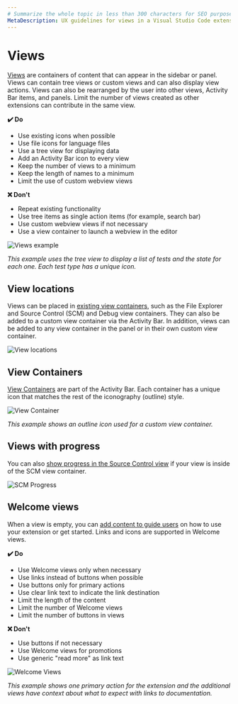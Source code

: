 ```yaml
---
# Summarize the whole topic in less than 300 characters for SEO purpose
MetaDescription: UX guidelines for views in a Visual Studio Code extension.
---
```


# Views

[Views](/api/references/contribution-points#contributes.views) are containers of content that can appear in the sidebar or panel. Views can contain tree views or custom views and can also display view actions. Views can also be rearranged by the user into other views, Activity Bar items, and panels. Limit the number of views created as other extensions can contribute in the same view.

**✔️ Do**

* Use existing icons when possible
* Use file icons for language files
* Use a tree view for displaying data
* Add an Activity Bar icon to every view
* Keep the number of views to a minimum
* Keep the length of names to a minimum
* Limit the use of custom webview views

**❌ Don't**

* Repeat existing functionality
* Use tree items as single action items (for example, search bar)
* Use custom webview views if not necessary
* Use a view container to launch a webview in the editor

![Views example](images/views-example.png)

*This example uses the tree view to display a list of tests and the state for each one. Each test type has a unique icon.*

## View locations

Views can be placed in [existing view containers](/api/references/contribution-points#contributes.views), such as the File Explorer and Source Control (SCM) and Debug view containers. They can also be added to a custom view container via the Activity Bar. In addition, views can be added to any view container in the panel or in their own custom view container.

![View locations](images/views-locations.png)

## View Containers

[View Containers](/api/references/contribution-points#contributes.viewsContainers) are part of the Activity Bar. Each container has a unique icon that matches the rest of the iconography (outline) style.

![View Container](images/view-container.png)

*This example shows an outline icon used for a custom view container.*

## Views with progress

You can also [show progress in the Source Control view](/api/references/vscode-api#ProgressLocation) if your view is inside of the SCM view container.

![SCM Progress](images/scm-progress.png)

## Welcome views

When a view is empty, you can [add content to guide users](/api/references/contribution-points#contributes.viewsWelcome) on how to use your extension or get started. Links and icons are supported in Welcome views.

**✔️ Do**

* Use Welcome views only when necessary
* Use links instead of buttons when possible
* Use buttons only for primary actions
* Use clear link text to indicate the link destination
* Limit the length of the content
* Limit the number of Welcome views
* Limit the number of buttons in views

**❌ Don't**

* Use buttons if not necessary
* Use Welcome views for promotions
* Use generic "read more" as link text

![Welcome Views](images/welcome-views.png)

*This example shows one primary action for the extension and the additional views have context about what to expect with links to documentation.*